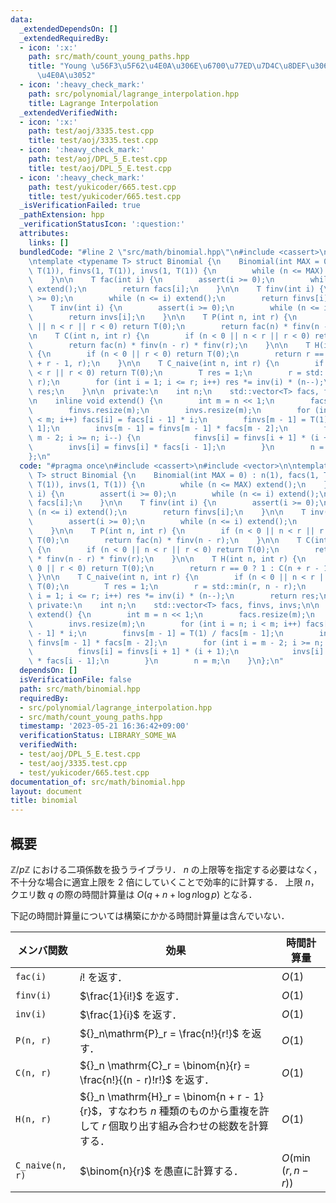 ```yaml
---
data:
  _extendedDependsOn: []
  _extendedRequiredBy:
  - icon: ':x:'
    path: src/math/count_young_paths.hpp
    title: "Young \u56F3\u5F62\u4E0A\u306E\u6700\u77ED\u7D4C\u8DEF\u306E\u6570\u3048\
      \u4E0A\u3052"
  - icon: ':heavy_check_mark:'
    path: src/polynomial/lagrange_interpolation.hpp
    title: Lagrange Interpolation
  _extendedVerifiedWith:
  - icon: ':x:'
    path: test/aoj/3335.test.cpp
    title: test/aoj/3335.test.cpp
  - icon: ':heavy_check_mark:'
    path: test/aoj/DPL_5_E.test.cpp
    title: test/aoj/DPL_5_E.test.cpp
  - icon: ':heavy_check_mark:'
    path: test/yukicoder/665.test.cpp
    title: test/yukicoder/665.test.cpp
  _isVerificationFailed: true
  _pathExtension: hpp
  _verificationStatusIcon: ':question:'
  attributes:
    links: []
  bundledCode: "#line 2 \"src/math/binomial.hpp\"\n#include <cassert>\n#include <vector>\n\
    \ntemplate <typename T> struct Binomial {\n    Binomial(int MAX = 0) : n(1), facs(1,\
    \ T(1)), finvs(1, T(1)), invs(1, T(1)) {\n        while (n <= MAX) extend();\n\
    \    }\n\n    T fac(int i) {\n        assert(i >= 0);\n        while (n <= i)\
    \ extend();\n        return facs[i];\n    }\n\n    T finv(int i) {\n        assert(i\
    \ >= 0);\n        while (n <= i) extend();\n        return finvs[i];\n    }\n\n\
    \    T inv(int i) {\n        assert(i >= 0);\n        while (n <= i) extend();\n\
    \        return invs[i];\n    }\n\n    T P(int n, int r) {\n        if (n < 0\
    \ || n < r || r < 0) return T(0);\n        return fac(n) * finv(n - r);\n    }\n\
    \n    T C(int n, int r) {\n        if (n < 0 || n < r || r < 0) return T(0);\n\
    \        return fac(n) * finv(n - r) * finv(r);\n    }\n\n    T H(int n, int r)\
    \ {\n        if (n < 0 || r < 0) return T(0);\n        return r == 0 ? 1 : C(n\
    \ + r - 1, r);\n    }\n\n    T C_naive(int n, int r) {\n        if (n < 0 || n\
    \ < r || r < 0) return T(0);\n        T res = 1;\n        r = std::min(r, n -\
    \ r);\n        for (int i = 1; i <= r; i++) res *= inv(i) * (n--);\n        return\
    \ res;\n    }\n\n  private:\n    int n;\n    std::vector<T> facs, finvs, invs;\n\
    \n    inline void extend() {\n        int m = n << 1;\n        facs.resize(m);\n\
    \        finvs.resize(m);\n        invs.resize(m);\n        for (int i = n; i\
    \ < m; i++) facs[i] = facs[i - 1] * i;\n        finvs[m - 1] = T(1) / facs[m -\
    \ 1];\n        invs[m - 1] = finvs[m - 1] * facs[m - 2];\n        for (int i =\
    \ m - 2; i >= n; i--) {\n            finvs[i] = finvs[i + 1] * (i + 1);\n    \
    \        invs[i] = finvs[i] * facs[i - 1];\n        }\n        n = m;\n    }\n\
    };\n"
  code: "#pragma once\n#include <cassert>\n#include <vector>\n\ntemplate <typename\
    \ T> struct Binomial {\n    Binomial(int MAX = 0) : n(1), facs(1, T(1)), finvs(1,\
    \ T(1)), invs(1, T(1)) {\n        while (n <= MAX) extend();\n    }\n\n    T fac(int\
    \ i) {\n        assert(i >= 0);\n        while (n <= i) extend();\n        return\
    \ facs[i];\n    }\n\n    T finv(int i) {\n        assert(i >= 0);\n        while\
    \ (n <= i) extend();\n        return finvs[i];\n    }\n\n    T inv(int i) {\n\
    \        assert(i >= 0);\n        while (n <= i) extend();\n        return invs[i];\n\
    \    }\n\n    T P(int n, int r) {\n        if (n < 0 || n < r || r < 0) return\
    \ T(0);\n        return fac(n) * finv(n - r);\n    }\n\n    T C(int n, int r)\
    \ {\n        if (n < 0 || n < r || r < 0) return T(0);\n        return fac(n)\
    \ * finv(n - r) * finv(r);\n    }\n\n    T H(int n, int r) {\n        if (n <\
    \ 0 || r < 0) return T(0);\n        return r == 0 ? 1 : C(n + r - 1, r);\n   \
    \ }\n\n    T C_naive(int n, int r) {\n        if (n < 0 || n < r || r < 0) return\
    \ T(0);\n        T res = 1;\n        r = std::min(r, n - r);\n        for (int\
    \ i = 1; i <= r; i++) res *= inv(i) * (n--);\n        return res;\n    }\n\n \
    \ private:\n    int n;\n    std::vector<T> facs, finvs, invs;\n\n    inline void\
    \ extend() {\n        int m = n << 1;\n        facs.resize(m);\n        finvs.resize(m);\n\
    \        invs.resize(m);\n        for (int i = n; i < m; i++) facs[i] = facs[i\
    \ - 1] * i;\n        finvs[m - 1] = T(1) / facs[m - 1];\n        invs[m - 1] =\
    \ finvs[m - 1] * facs[m - 2];\n        for (int i = m - 2; i >= n; i--) {\n  \
    \          finvs[i] = finvs[i + 1] * (i + 1);\n            invs[i] = finvs[i]\
    \ * facs[i - 1];\n        }\n        n = m;\n    }\n};\n"
  dependsOn: []
  isVerificationFile: false
  path: src/math/binomial.hpp
  requiredBy:
  - src/polynomial/lagrange_interpolation.hpp
  - src/math/count_young_paths.hpp
  timestamp: '2023-05-21 16:36:42+09:00'
  verificationStatus: LIBRARY_SOME_WA
  verifiedWith:
  - test/aoj/DPL_5_E.test.cpp
  - test/aoj/3335.test.cpp
  - test/yukicoder/665.test.cpp
documentation_of: src/math/binomial.hpp
layout: document
title: binomial
---
```


## 概要
$\mathbb{Z}/p\mathbb{Z}$ における二項係数を扱うライブラリ．
$n$ の上限等を指定する必要はなく，不十分な場合に適宜上限を $2$ 倍にしていくことで効率的に計算する．
上限 $n$，クエリ数 $q$ の際の時間計算量は $O(q + n + \log n\log p)$ となる．

下記の時間計算量については構築にかかる時間計算量は含んでいない．

| メンバ関数      | 効果                                                                                                                           | 時間計算量          |
| --------------- | ------------------------------------------------------------------------------------------------------------------------------ | ------------------- |
| `fac(i)`        | $i!$ を返す．                                                                                                                  | $O(1)$              |
| `finv(i)`       | $\frac{1}{i!}$ を返す．                                                                                                        | $O(1)$              |
| `inv(i)`        | $\frac{1}{i}$ を返す．                                                                                                         | $O(1)$              |
| `P(n, r)`       | ${}_n\mathrm{P}_r = \frac{n!}{r!}$ を返す．                                                                                    | $O(1)$              |
| `C(n, r)`       | ${}_n \mathrm{C}_r = \binom{n}{r} = \frac{n!}{(n - r)!r!}$ を返す．                                                            | $O(1)$              |
| `H(n, r)`       | ${}_n \mathrm{H}_r = \binom{n + r - 1}{r}$，すなわち $n$ 種類のものから重複を許して $r$ 個取り出す組み合わせの総数を計算する． | $O(1)$              |
| `C_naive(n, r)` | $\binom{n}{r}$ を愚直に計算する．                                                                                              | $O(\min(r, n - r))$ |
